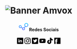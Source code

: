 <h1 align = "center">
    <img src="imgs/Padrão.png" alt="Banner Amvox">
</h1>

<h4 align="center"> 
<img src="imgs/001-connections.png" alt="Redes sociais" height="30px"> Redes Sociais
</h4>

<p align="center">
<a href="https://br.linkedin.com/company/amvox"><img src="imgs/linkedin.png" height="20px" alt="Siga no Linkedin"></a>
<a href="https://www.instagram.com/amvox_/"> <img src="imgs/instagram.png" alt="Siga no Instagram" height="20px"></a>
<a href="https://twitter.com/amvox_"> <img src="imgs/twitter.png" alt="Siga no twitter" height="20px"></a>
<a href="https://www.youtube.com/user/AmvoxBrasil"> <img src="imgs/youtube.png" height="20px" alt="Increva-se no canal do Youtube"></a>
<a href="https://www.tiktok.com/@amvox_"><img src="imgs/tiktok.png" height="20px" alt="Siga no TikTok"></a>
<a href="https://www.facebook.com/AmvoxBrasil"><img src="imgs/facebook.png" alt="Siga no Facebook" height="20px"></a>
</p>
